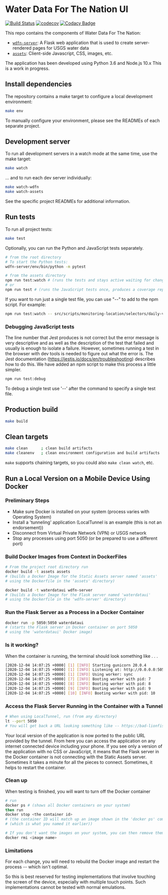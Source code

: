 # Water Data For The Nation UI

[![Build Status](https://travis-ci.org/usgs/waterdataui.svg?branch=master)](https://travis-ci.org/usgs/waterdataui)
[![codecov](https://codecov.io/gh/usgs/waterdataui/branch/master/graph/badge.svg)](https://codecov.io/gh/usgs/waterdataui)
[![Codacy Badge](https://app.codacy.com/project/badge/Grade/05497ebda0d2450bb11eba0e436f4360)](https://www.codacy.com/manual/usgs_wma_dev/waterdataui/dashboard?utm_source=github.com&amp;utm_medium=referral&amp;utm_content=usgs/waterdataui&amp;utm_campaign=Badge_Grade)

This repo contains the components of Water Data For The Nation:

- [`wdfn-server`](wdfn-server): A Flask web application that is used to create server-rendered pages for USGS water data
- [`assets`](assets): Client-side Javascript, CSS, images, etc.

The application has been developed using Python 3.6 and Node.js 10.x This is a work in progress.

## Install dependencies

The repository contains a make target to configure a local development environment:

```bash
make env
```

To manually configure your environment, please see the READMEs of each separate project.

## Development server

To run all development servers in a watch mode at the same time, use the make target:

```bash
make watch
```

... and to run each dev server individually:

```bash
make watch-wdfn
make watch-assets
```

See the specific project READMEs for additional information.

## Run tests

To run all project tests:

```bash
make test
```
Optionally, you can run the Python and JavaScript tests separately.
```bash
# from the root directory
# To start the Python tests:
wdfn-server/env/bin/python -m pytest 

# from the assets directory
npm run test:watch # (runs the tests and stays active waiting for changes)
# or
npm run test # (runs the JavaScript tests once, produces a coverage report and shuts down)
```

If you want to run just a single test file, you can use  "--" to add to the npm script. For example:
```bash
npm run test:watch -- src/scripts/monitoring-location/selectors/daily-value-time_series-selector.test.js
```
### Debugging JavaScript tests

The line number that Jest produces is not correct but the error message is very descriptive and as well as the description of the test that failed and usually is enough to  isolate a failure. However, sometimes running a test in the browser with dev tools is needed to figure out what the error is. The Jest documentation (https://jestjs.io/docs/en/troubleshooting) describes how to do this. We have added an npm script to make this process a little simpler.
```bash
npm run test:debug
```
To debug a single test use '--' after the command to specify a single test file.

## Production build

```bash
make build
```

## Clean targets

```bash
make clean      ; clean build artifacts
make cleanenv   ; clean environment configuration and build artifacts
```

`make` supports chaining targets, so you could also `make clean watch`, etc.

## Run a Local Version on a Mobile Device Using Docker
### Preliminary Steps
- Make sure Docker is installed on your system (process varies with Operating System) 
- Install a 'tunneling' application (LocalTunnel is an example (this is not an endorsement))
- Disconnect from Virtual Private Network (VPN) or USGS network
- Stop any processes using port 5050 (or be prepared to use a different port)

### Build Docker Images from Context in DockerFiles
```bash
# From the project root directory run
docker build -t assets assets 
# (builds a Docker Image for the Static Assets server named 'assets' 
# using the Dockerfile in the 'assets' directory)

docker build -t waterdataui wdfn-server 
# (builds a Docker Image for the Flask server named 'waterdataui'
# using the Dockerfile in the 'wdfn-server' directory)
```

### Run the Flask Server as a Process in a Docker Container
```bash
docker run -p 5050:5050 waterdataui
# (starts the Flask server in Docker container on port 5050
# using the 'waterdataui' Docker image)
```
### Is it working?
When the container is running, the terminal should look something like . . .
```bash
[2020-12-04 14:07:25 +0000] [1] [INFO] Starting gunicorn 20.0.4
[2020-12-04 14:07:25 +0000] [1] [INFO] Listening at: http://0.0.0.0:5050 (1)
[2020-12-04 14:07:25 +0000] [1] [INFO] Using worker: sync
[2020-12-04 14:07:25 +0000] [7] [INFO] Booting worker with pid: 7
[2020-12-04 14:07:25 +0000] [8] [INFO] Booting worker with pid: 8
[2020-12-04 14:07:25 +0000] [9] [INFO] Booting worker with pid: 9
[2020-12-04 14:07:25 +0000] [10] [INFO] Booting worker with pid: 10
```
### Access the Flask Server Running in the Container with a Tunnel
```bash
# When using LocalTunnel, run (from any directory)
lt --port 5050
# You will get back a URL looking something like -- https://bad-lionfish-7.loca.lt
```

Your local version of the application is now ported to the public URL provided by the tunnel. 
From here you can access the application on any internet connected device including your phone. 
If you see only a version of the application with no CSS or JavaScript, it means that the Flask 
server in the Docker container is not connecting with the Static Assets server. Sometimes it takes a minute
for all the pieces to connect. Sometimes, it helps to restart the container.

### Clean up
When testing is finished, you will want to turn off the Docker container
```bash
# run 
docker ps # (shows all Docker containers on your system)
then run
docker stop <the container id> 
# (the container ID will match up an image shown in the 'docker ps' command named 'waterdataui' 
# (which is what you named it earlier))

# If you don't want the images on your system, you can then remove them with 
docker rmi <image name>
``` 

### Limitations
For each change, you will need to rebuild the Docker image and restart the process -- which isn't optimal.

So this is best reserved for testing implementations that involve touching the screen of the device, 
especially with multiple touch points. Such implementations cannot be tested with normal emulations. 
